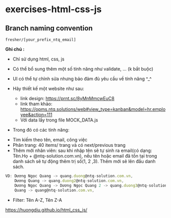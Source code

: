 # exercises-html-css-js

## Branch naming convention
`fresher/[your_prefix_ntq_email]`

**Ghi chú :**
- Chỉ sử dụng html, css, js
- Có thể bổ sung thêm một số tính năng như validate, ... (k bắt buộc)
- UI có thể tự chỉnh sửa nhưng bảo đảm đủ yêu cầu về tính năng ^_^

- Hãy thiết kế một website như sau:
    + link design: https://prnt.sc/8yMnMmcwEuC8
    + link tham khảo: https://opms.ntq.solutions/web#view_type=kanban&model=hr.employee&action=111
    + Với data lấy trong file MOCK_DATA.js

- Trong đó có các tính năng:
+ Tìm kiếm theo tên, email, công việc
+ Phân trang: 40 items/ trang và có next/previous trang 
+ Thêm mới nhân viên: sau khi nhập tên sẽ tự sinh ra email(có dạng: Tên.Họ + @ntq-solution.com.vn), nếu tên hoặc email đã tồn tại trong danh sách sẽ tự động thêm trị số(1, 2 ,3). Thêm mới sẽ lên đầu danh sách.
```js
VD: Dương Ngọc Quang -> quang.duong@ntq-solution.com.vn, 
    Dương Quang -> quang.duong2@ntq-solution.com.vn,
    Dương Ngọc Quang -> Dương Ngọc Quang 2 -> quang.duong3@ntq-solution.com.vn,
    Quang -> quang@ntq-solution.com.vn,
```
+ Filter: Tên A-Z, Tên Z-A

https://huongdiu.github.io/html_css_js/